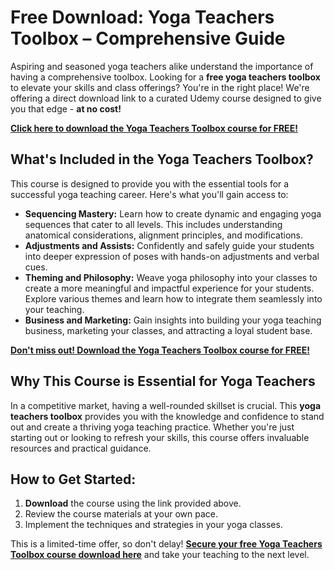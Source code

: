 # Free Download: Yoga Teachers Toolbox – Comprehensive Guide

Aspiring and seasoned yoga teachers alike understand the importance of having a comprehensive toolbox. Looking for a **free yoga teachers toolbox** to elevate your skills and class offerings? You're in the right place! We're offering a direct download link to a curated Udemy course designed to give you that edge - **at no cost!**

[**Click here to download the Yoga Teachers Toolbox course for FREE!**](https://udemywork.com/yoga-teachers-toolbox)

## What's Included in the Yoga Teachers Toolbox?

This course is designed to provide you with the essential tools for a successful yoga teaching career. Here's what you'll gain access to:

*   **Sequencing Mastery:** Learn how to create dynamic and engaging yoga sequences that cater to all levels. This includes understanding anatomical considerations, alignment principles, and modifications.
*   **Adjustments and Assists:** Confidently and safely guide your students into deeper expression of poses with hands-on adjustments and verbal cues.
*   **Theming and Philosophy:** Weave yoga philosophy into your classes to create a more meaningful and impactful experience for your students. Explore various themes and learn how to integrate them seamlessly into your teaching.
*   **Business and Marketing:** Gain insights into building your yoga teaching business, marketing your classes, and attracting a loyal student base.

[**Don't miss out! Download the Yoga Teachers Toolbox course for FREE!**](https://udemywork.com/yoga-teachers-toolbox)

## Why This Course is Essential for Yoga Teachers

In a competitive market, having a well-rounded skillset is crucial. This **yoga teachers toolbox** provides you with the knowledge and confidence to stand out and create a thriving yoga teaching practice. Whether you're just starting out or looking to refresh your skills, this course offers invaluable resources and practical guidance.

## How to Get Started:

1.  **Download** the course using the link provided above.
2.  Review the course materials at your own pace.
3.  Implement the techniques and strategies in your yoga classes.

This is a limited-time offer, so don't delay! **[Secure your free Yoga Teachers Toolbox course download here](https://udemywork.com/yoga-teachers-toolbox)** and take your teaching to the next level.

